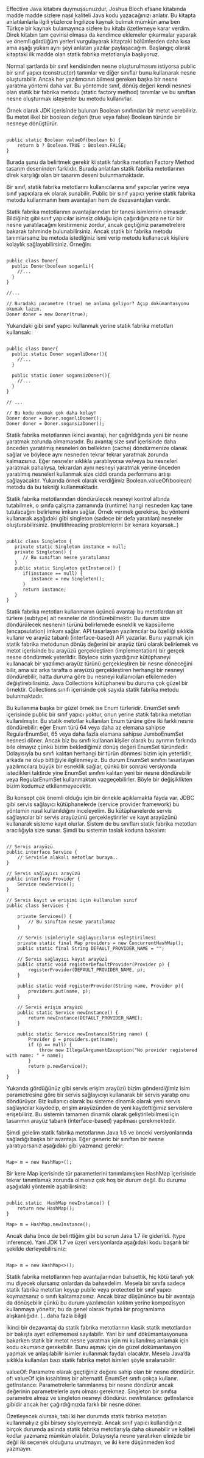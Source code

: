Effective Java kitabını duymuşsunuzdur, Joshua Bloch efsane kitabında madde madde sizlere nasıl kaliteli Java kodu yazacağınızı anlatır. Bu kitapta anlatılanlarla ilgili yüzlerce İngilizce kaynak bulmak mümkün ama ben Türkçe bir kaynak bulamayınca sizlere bu kitabı özetlemeye karar verdim. Direk kitabın tam çevirisi olmasa da kendimce eklemeler çıkarmalar yaparak ve önemli gördüğüm yerleri vurgulayarak kitaptaki bölümlerden daha kısa ama aşağı yukarı aynı şeyi anlatan yazılar paylaşacağım. Başlangıç olarak kitaptaki ilk madde olan statik fabrika metotlarıyla başlıyoruz.

Normal şartlarda bir sınıf kendisinden nesne oluşturulmasını istiyorsa public bir sınıf yapıcı (constructor) tanımlar ve diğer sınıflar bunu kullanarak nesne oluşturabilir. Ancak her yazılımcının bilmesi gereken başka bir nesne yaratma yöntemi daha var. Bu yöntemde sınıf, dönüş değeri kendi nesnesi olan statik bir fabrika metodu (static factory method) tanımlar ve bu sınıftan nesne oluşturmak isteyenler bu metodu kullanırlar.

Örnek olarak JDK içerisinde bulunan Boolean sınıfından bir metot verebiliriz. Bu metot ilkel bir boolean değeri (true veya false) Boolean türünde bir nesneye dönüştürür.


<pre><code>
public static Boolean valueOf(boolean b) {
    return b ? Boolean.TRUE : Boolean.FALSE;
}
</code></pre>

Burada şunu da belirtmek gerekir ki statik fabrika metotları Factory Method tasarım deseninden farklıdır. Burada anlatılan statik fabrika metotlarının direk karşılığı olan bir tasarım deseni bulunmamaktadır.

Bir sınıf, statik fabrika metotlarını kullanıcılarına sınıf yapıcılar yerine veya sınıf yapıcılara ek olarak sunabilir. Public bir sınıf yapıcı yerine statik fabrika metodu kullanmanın hem avantajları hem de dezavantajları vardır.

Statik fabrika metotlarının avantajlarından bir tanesi isimlerinin olmasıdır. Bildiğiniz gibi sınıf yapıcılar isimsiz olduğu için çağırdığınızda ne tür bir nesne yaratılacağını kestirmeniz zordur, ancak geçtiğiniz parametrelere bakarak tahminde bulunabilirsiniz. Ancak statik bir fabrika metodu tanımlarsanız bu metoda istediğiniz ismi verip metodu kullanacak kişilere kolaylık sağlayabilirsiniz. Örneğin:

<pre><code>
public class Doner{
  public Doner(boolean soganli){
    //...
  }
}
 
//...
 
// Buradaki parametre (true) ne anlama geliyor? Açıp dokümantasyonu okumak lazım.
Doner doner = new Doner(true);
</code></pre>
Yukarıdaki gibi sınıf yapıcı kullanmak yerine statik fabrika metotları kullansak:


<pre><code>
public class Doner{
  public static Doner soganliDoner(){
    //...
  }
 
  public static Doner sogansizDoner(){
    //...
  }
}
 
// ...
 
// Bu kodu okumak çok daha kolay!
Doner doner = Doner.soganliDoner();
Doner doner = Doner.sogansizDoner();
</code></pre>

Statik fabrika metotlarının ikinci avantajı, her çağrıldığında yeni bir nesne yaratmak zorunda olmamasıdır. Bu avantaj size sınıf içerisinde daha önceden yaratılmış nesneleri ön bellekten (cache) döndürmenize olanak sağlar ve böylece aynı nesneden tekrar tekrar yaratmak zorunda kalmazsınız. Eğer nesneler sıklıkla yaratılıyorsa ve/veya bu nesneleri yaratmak pahalıysa, tekrardan aynı nesneyi yaratmak yerine önceden yaratılmış nesneleri kullanmak size ciddi oranda performans artışı sağlayacaktır. Yukarıda örnek olarak verdiğimiz Boolean.valueOf(boolean) metodu da bu tekniği kullanmaktadır.

Statik fabrika metotlarından döndürülecek nesneyi kontrol altında tutabilmek, o sınıfa çalışma zamanında (runtime) hangi nesneden kaç tane tutulacağını belirleme imkanı sağlar. Örnek vermek gerekirse, bu yöntemi kullanarak aşağıdaki gibi singleton (sadece bir defa yaratılan) nesneler oluşturabilirsiniz. (multithreading problemlerini bir kenara koyarsak..)

<pre><code>
public class Singleton {
   private static Singleton instance = null;
   private Singleton() {
      // Bu sınıftan nesne yaratılamaz
   }
   public static Singleton getInstance() {
      if(instance == null) {
         instance = new Singleton();
      }
      return instance;
   }
}
</code></pre>

Statik fabrika metotları kullanmanın üçüncü avantajı bu metotlardan alt türlere (subtype) ait nesneler de döndürebilmektir. Bu durum size döndürülecek nesnenin türünü belirlemede esneklik ve kapsülleme (encapsulation) imkanı sağlar. API tasarlayan yazılımcılar bu özelliği sıklıkla kullanır ve arayüz tabanlı (interface-based) API yazarlar. Bunu yapmak için statik fabrika metodunun dönüş değerini bir arayüz türü olarak belirlemek ve metot içerisinde bu arayüzü gerçekleştiren (implementation) bir gerçek nesne döndürmek yeterlidir. Böylece sizin yazdığınız kütüphaneyi kullanacak bir yazılımcı arayüz türünü gerçekleştiren bir nesne döneceğini bilir, ama siz arka tarafta o arayüzü gerçekleştiren herhangi bir nesneyi döndürebilir, hatta duruma göre bu nesneyi kullanıcıları etkilemeden değiştirebilirsiniz. Java Collections kütüphanesi bu duruma çok güzel bir örnektir. Collections sınıfı içerisinde çok sayıda statik fabrika metodu bulunmaktadır.

Bu kullanıma başka bir güzel örnek ise Enum türleridir. EnumSet sınıfı içerisinde public bir sınıf yapıcı yoktur, onun yerine statik fabrika metotları kullanılmıştır. Bu statik metotlar kullanılan Enum türüne göre iki farklı nesne döndürebilir: eğer Enum türü 64 veya daha az elemana sahipse RegularEnumSet, 65 veya daha fazla elemana sahipse JumboEnumSet nesnesi döner. Ancak biz bu sınıfı kullanan kişiler olarak bu ayrımın farkında bile olmayız çünkü bizim beklediğimiz dönüş değeri EnumSet türündedir. Dolayısıyla bu sınıfı kalıtan herhangi bir türün dönmesi bizim için yeterlidir, arkada ne olup bittiğiyle ilgilenmeyiz. Bu durum EnumSet sınıfını tasarlayan yazılımcılara büyük bir esneklik sağlar, çünkü bir sonraki versiyonda istedikleri taktirde yine EnumSet sınıfını kalıtan yeni bir nesne döndürebilir veya RegularEnumSet kullanmaktan vazgeçebilirler. Böyle bir değişiklikten bizim kodumuz etkilenmeyecektir.

Bu konsept çok önemli olduğu için bir örnekle açıklamakta fayda var. JDBC gibi servis sağlayıcı kütüphanelerde (service provider framework) bu yöntemin nasıl kullanıldığını inceleyelim. Bu kütüphanelerde servis sağlayıcılar bir servis arayüzünü gerçekleştirirler ve kayıt arayüzünü kullanarak sisteme kayıt olurlar. Sistem de bu sınıfları statik fabrika metotları aracılığıyla size sunar. Şimdi bu sistemin taslak koduna bakalım:

<pre><code>
// Servis arayüzü
public interface Service {
    // Servisle alakalı metotlar buraya..
}
 
// Servis sağlayıcı arayüzü
public interface Provider {
    Service newService();
}
 
// Servis kayıt ve erişimi için kullanılan sınıf
public class Services {
 
    private Services() { 
        // Bu sınıftan nesne yaratılamaz
    }  
 
    // Servis isimleriyle sağlayıcıların eşleştirilmesi
    private static final Map<String, Provider> providers = new ConcurrentHashMap<String, Provider>();
    public static final String DEFAULT_PROVIDER_NAME = "<def>";
 
    // Servis sağlayıcı kayıt arayüzü
    public static void registerDefaultProvider(Provider p) {
        registerProvider(DEFAULT_PROVIDER_NAME, p);
    }
     
    public static void registerProvider(String name, Provider p){
        providers.put(name, p);
    }
     
    // Servis erişim arayüzü
    public static Service newInstance() {
        return newInstance(DEFAULT_PROVIDER_NAME);
    }
     
    public static Service newInstance(String name) {
        Provider p = providers.get(name);
        if (p == null) {
            throw new IllegalArgumentException("No provider registered with name: " + name);
        }
        return p.newService();
    }
}
</code></pre>

Yukarıda gördüğünüz gibi servis erişim arayüzü bizim gönderdiğimiz isim parametresine göre bir servis sağlayıcıyı kullanarak bir servis yaratıp onu döndürüyor. Biz kullanıcı olarak bu sisteme dinamik olarak yeni servis sağlayıcılar kaydedip, erişim arayüzünden de yeni kaydettiğimiz servislere erişebiliriz. Bu sistemin tamamen dinamik olarak geliştirilebilmesi için tasarımın arayüz tabanlı (interface-based) yapılması gerekmektedir.

Şimdi gelelim statik fabrika metotlarının Java 1.6 ve önceki versiyonlarında sağladığı başka bir avantaja. Eğer generic bir sınıftan bir nesne yaratıyorsanız aşağıdaki gibi yazmanız gerekir:


<pre><code>
Map<String, List<String>> m = new HashMap<String, List<String>>();
</code></pre>
Bir kere Map içerisinde tür parametlerini tanımlamışken HashMap içerisinde tekrar tanımlamak zorunda olmanız çok hoş bir durum değil. Bu durumu aşağıdaki yöntemle aşabilirsiniz:


<pre><code>
public static <K, V> HashMap<K, V> newInstance() {
    return new HashMap<K, V>();
}
 
Map<String, List<String>> m = HashMap.newInstance();
</code></pre>
Ancak daha önce de belirttiğim gibi bu sorun Java 1.7 ile giderildi. (type inference). Yani JDK 1.7 ve üzeri versiyonlarda aşağıdaki kodu başarılı bir şekilde derleyebilirsiniz:


<pre><code>
Map<String, List<String>> m = new HashMap<>();
</code></pre>
Statik fabrika metotlarının hep avantajlarından bahsettik, hiç kötü tarafı yok mu diyecek olursanız onlardan da bahsedelim. Mesela bir sınıfa sadece statik fabrika metotları koyup public veya protected bir sınıf yapıcı koymazsanız o sınıfı kalıtamazsınız. Ancak biraz düşününce bu bir avantaja da dönüşebilir çünkü bu durum yazılımcıları kalıtım yerine kompozisyon kullanmaya yöneltir, bu da genel olarak faydalı bir programlama alışkanlığıdır. (…daha fazla bilgi)

İkinci bir dezavantaj da statik fabrika metotlarının klasik statik metotlardan bir bakışta ayırt edilememesi sayılabilir. Yani bir sınıf dökümantasyonuna bakarken statik bir metot nesne yaratmak için mi kullanılmış anlamak için kodu okumanız gerekebilir. Bunu aşmak için de güzel dokümantasyon yapmak ve anlaşılabilir isimler kullanmak faydalı olacaktır. Mesela Java’da sıklıkla kullanılan bazı statik fabrika metot isimleri şöyle sıralanabilir:

valueOf: Parametre olarak geçtiğiniz değere sahip olan bir nesne döndürür.
of: valueOf için kısaltılmış bir alternatif. EnumSet sınıfı çokça kullanır.
getInstance: Parametrelerle tanımlanmış bir nesne döndürür ancak değerinin parametrelerle aynı olması gerekmez. Singleton bir sınıfsa parametre almaz ve singleton nesneyi döndürür.
newInstance: getInstance gibidir ancak her çağırdığınızda farklı bir nesne döner.

Özetleyecek olursak, tabi ki her durumda statik fabrika metotları kullanmalıyız gibi birsey söyleyemeyiz. Ancak sınıf yapıcı kullandığınız birçok durumda aslında statik fabrika metotlarıyla daha okunabilir ve kaliteli kodlar yazmanız mümkün olabilir. Dolayısıyla nesne yaratırken elinizde bir değil iki seçenek olduğunu unutmayın, ve iki kere düşünmeden kod yazmayın.


<pre><code>
</code></pre>
